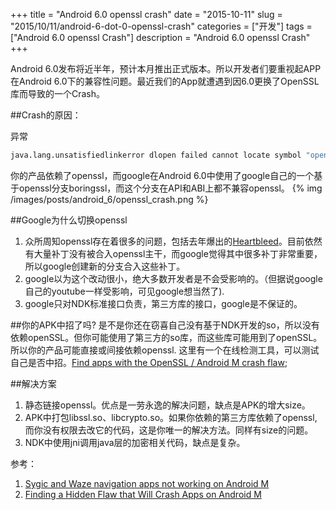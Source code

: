 +++
title = "Android 6.0 openssl crash"
date = "2015-10-11"
slug = "2015/10/11/android-6-dot-0-openssl-crash"
categories = ["开发"]
tags =["Android 6.0 openssl Crash"]
description = "Android 6.0 openssl Crash"
+++

Android 6.0发布将近半年，预计本月推出正式版本。所以开发者们要重视起APP在Android 6.0下的兼容性问题。最近我们的App就遭遇到因6.0更换了OpenSSL库而导致的一个Crash。

##Crash的原因：

异常

```bash
java.lang.unsatisfiedlinkerror dlopen failed cannot locate symbol "openssl_add_all_algorithms_noconf"
```

你的产品依赖了openssl，而google在Android 6.0中使用了google自己的一个基于openssl分支boringssl，而这个分支在API和ABI上都不兼容openssl。
{% img  /images/posts/android_6/openssl_crash.png %}


##Google为什么切换openssl
1. 众所周知openssl存在着很多的问题，包括去年爆出的[Heartbleed][2]。目前依然有大量补丁没有被合入openssl主干，而google觉得其中很多补丁非常重要，所以google创建新的分支合入这些补丁。
2. google以为这个改动很小，绝大多数开发者是不会受影响的。（但据说google自己的youtube一样受影响，可见google想当然了).
3. google只对NDK标准接口负责，第三方库的接口，google是不保证的。

##你的APK中招了吗?
是不是你还在窃喜自己没有基于NDK开发的so，所以没有依赖openSSL。但你可能使用了第三方的so库，而这些库可能用到了openSSL。所以你的产品可能直接或间接依赖openssl. 这里有一个在线检测工具，可以测试自己是否中招。[Find apps with the OpenSSL / Android M crash flaw][3];


##解决方案
1. 静态链接openssl。优点是一劳永逸的解决问题，缺点是APK的增大size。
2. APK中打包libssl.so、libcrypto.so。如果你依赖的第三方库依赖了openssl, 而你没有权限去改它的代码，这是你唯一的解决方法。同样有size的问题。
3. NDK中使用jni调用java层的加密相关代码，缺点是复杂。


参考：

1. [Sygic and Waze navigation apps not working on Android M][1]
2. [Finding a Hidden Flaw that Will Crash Apps on Android M][4]

[1]:https://code.google.com/p/android-developer-preview/issues/detail?id=2410
[2]:https://www.us-cert.gov/ncas/alerts/TA14-098A
[3]:https://searchlight.sourcedna.com/search
[4]:https://sourcedna.com/blog/20150806/predicting-app-crashes-on-android-m.html



